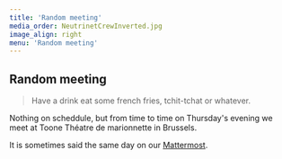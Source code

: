 ```yaml
---
title: 'Random meeting'
media_order: NeutrinetCrewInverted.jpg
image_align: right
menu: 'Random meeting'
---
```


## Random meeting
> Have a drink eat some french fries, tchit-tchat or whatever.

Nothing on scheddule, but from time to time on Thursday's evening we meet at Toone Théatre de marionnette in Brussels.

It is sometimes said the same day on our [Mattermost](https://chat.neutrinet.be).